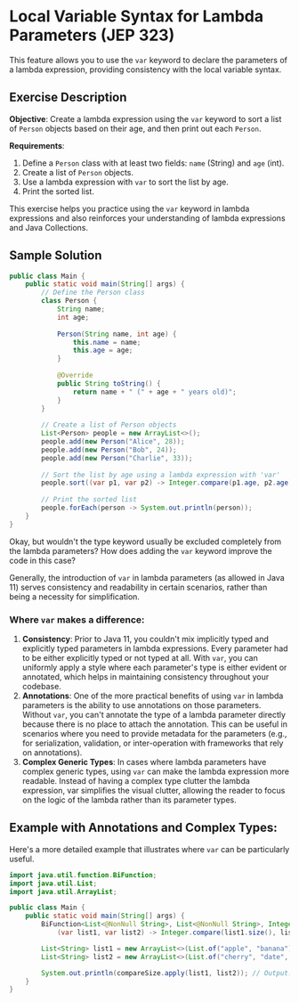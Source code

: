 # Local Variable Syntax for Lambda Parameters (JEP 323)

This feature allows you to use the `var` keyword to declare the parameters of a lambda expression, providing consistency with the local variable syntax.

## Exercise Description

**Objective**: Create a lambda expression using the `var` keyword to sort a list of `Person` objects based on their age, and then print out each `Person`.

**Requirements**:
1. Define a `Person` class with at least two fields: `name` (String) and `age` (int).
2. Create a list of `Person` objects.
3. Use a lambda expression with `var` to sort the list by age.
4. Print the sorted list.

This exercise helps you practice using the `var` keyword in lambda expressions and also reinforces your understanding of lambda expressions and Java Collections.

## Sample Solution

```java
public class Main {
    public static void main(String[] args) {
        // Define the Person class
        class Person {
            String name;
            int age;
            
            Person(String name, int age) {
                this.name = name;
                this.age = age;
            }
            
            @Override
            public String toString() {
                return name + " (" + age + " years old)";
            }
        }
        
        // Create a list of Person objects
        List<Person> people = new ArrayList<>();
        people.add(new Person("Alice", 28));
        people.add(new Person("Bob", 24));
        people.add(new Person("Charlie", 33));
        
        // Sort the list by age using a lambda expression with 'var'
        people.sort((var p1, var p2) -> Integer.compare(p1.age, p2.age));
        
        // Print the sorted list
        people.forEach(person -> System.out.println(person));
    }
}
```

Okay, but wouldn't the type keyword usually be excluded completely from the lambda parameters?
How does adding the `var` keyword improve the code in this case?

Generally, the introduction of `var` in lambda parameters (as allowed in Java 11) serves consistency and readability in certain scenarios, rather than being a necessity for simplification.

### Where `var` makes a difference:

1. **Consistency**: Prior to Java 11, you couldn't mix implicitly typed and explicitly typed parameters in lambda expressions.
   Every parameter had to be either explicitly typed or not typed at all.
   With `var`, you can uniformly apply a style where each parameter's type is either evident or annotated, which helps in maintaining consistency throughout your codebase.
2. **Annotations**: One of the more practical benefits of using `var` in lambda parameters is the ability to use annotations on those parameters.
   Without `var`, you can't annotate the type of a lambda parameter directly because there is no place to attach the annotation.
   This can be useful in scenarios where you need to provide metadata for the parameters (e.g., for serialization, validation, or inter-operation with frameworks that rely on annotations).
3. **Complex Generic Types**: In cases where lambda parameters have complex generic types, using `var` can make the lambda expression more readable.
   Instead of having a complex type clutter the lambda expression, var simplifies the visual clutter, allowing the reader to focus on the logic of the lambda rather than its parameter types.

## Example with Annotations and Complex Types:

Here's a more detailed example that illustrates where `var` can be particularly useful.

```java
import java.util.function.BiFunction;
import java.util.List;
import java.util.ArrayList;

public class Main {
    public static void main(String[] args) {
        BiFunction<List<@NonNull String>, List<@NonNull String>, Integer> compareSize =
            (var list1, var list2) -> Integer.compare(list1.size(), list2.size());

        List<String> list1 = new ArrayList<>(List.of("apple", "banana"));
        List<String> list2 = new ArrayList<>(List.of("cherry", "date", "elderberry"));

        System.out.println(compareSize.apply(list1, list2)); // Output: -1
    }
}
```
